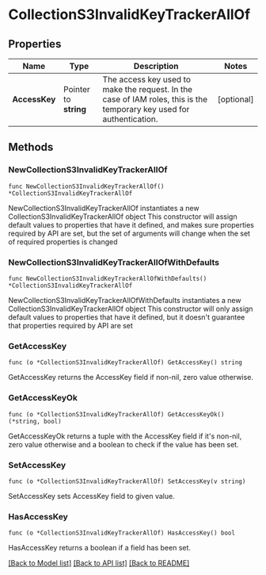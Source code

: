 # CollectionS3InvalidKeyTrackerAllOf

## Properties

Name | Type | Description | Notes
------------ | ------------- | ------------- | -------------
**AccessKey** | Pointer to **string** | The access key used to make the request. In the case of IAM roles, this is the temporary key used for authentication. | [optional] 

## Methods

### NewCollectionS3InvalidKeyTrackerAllOf

`func NewCollectionS3InvalidKeyTrackerAllOf() *CollectionS3InvalidKeyTrackerAllOf`

NewCollectionS3InvalidKeyTrackerAllOf instantiates a new CollectionS3InvalidKeyTrackerAllOf object
This constructor will assign default values to properties that have it defined,
and makes sure properties required by API are set, but the set of arguments
will change when the set of required properties is changed

### NewCollectionS3InvalidKeyTrackerAllOfWithDefaults

`func NewCollectionS3InvalidKeyTrackerAllOfWithDefaults() *CollectionS3InvalidKeyTrackerAllOf`

NewCollectionS3InvalidKeyTrackerAllOfWithDefaults instantiates a new CollectionS3InvalidKeyTrackerAllOf object
This constructor will only assign default values to properties that have it defined,
but it doesn't guarantee that properties required by API are set

### GetAccessKey

`func (o *CollectionS3InvalidKeyTrackerAllOf) GetAccessKey() string`

GetAccessKey returns the AccessKey field if non-nil, zero value otherwise.

### GetAccessKeyOk

`func (o *CollectionS3InvalidKeyTrackerAllOf) GetAccessKeyOk() (*string, bool)`

GetAccessKeyOk returns a tuple with the AccessKey field if it's non-nil, zero value otherwise
and a boolean to check if the value has been set.

### SetAccessKey

`func (o *CollectionS3InvalidKeyTrackerAllOf) SetAccessKey(v string)`

SetAccessKey sets AccessKey field to given value.

### HasAccessKey

`func (o *CollectionS3InvalidKeyTrackerAllOf) HasAccessKey() bool`

HasAccessKey returns a boolean if a field has been set.


[[Back to Model list]](../README.md#documentation-for-models) [[Back to API list]](../README.md#documentation-for-api-endpoints) [[Back to README]](../README.md)


